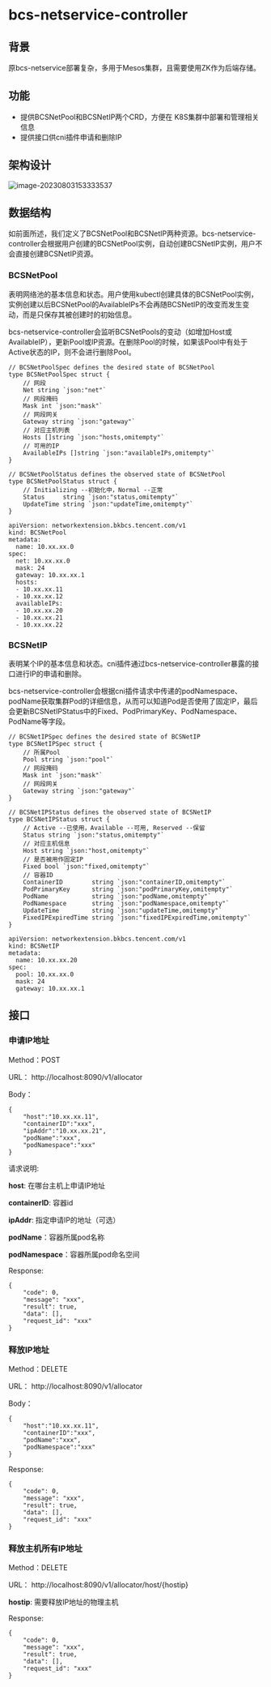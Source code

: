 # bcs-netservice-controller

## 背景

原bcs-netservice部署复杂，多用于Mesos集群，且需要使用ZK作为后端存储。

## 功能

- 提供BCSNetPool和BCSNetIP两个CRD，方便在 K8S集群中部署和管理相关信息
- 提供接口供cni插件申请和删除IP

## 架构设计

![image-20230803153333537](./bcs-netservice-controller.png)

## 数据结构

如前面所述，我们定义了BCSNetPool和BCSNetIP两种资源。bcs-netservice-controller会根据用户创建的BCSNetPool实例，自动创建BCSNetIP实例，用户不会直接创建BCSNetIP资源。

### BCSNetPool

表明网络池的基本信息和状态。用户使用kubectl创建具体的BCSNetPool实例，实例创建以后BCSNetPool的AvailableIPs不会再随BCSNetIP的改变而发生变动，而是只保存其被创建时的初始信息。

bcs-netservice-controller会监听BCSNetPools的变动（如增加Host或AvailableIP），更新Pool或IP资源。在删除Pool的时候，如果该Pool中有处于Active状态的IP，则不会进行删除Pool。

```
// BCSNetPoolSpec defines the desired state of BCSNetPool
type BCSNetPoolSpec struct {
	// 网段
	Net string `json:"net"`
	// 网段掩码
	Mask int `json:"mask"`
	// 网段网关
	Gateway string `json:"gateway"`
	// 对应主机列表
	Hosts []string `json:"hosts,omitempty"`
	// 可用的IP
	AvailableIPs []string `json:"availableIPs,omitempty"`
}

// BCSNetPoolStatus defines the observed state of BCSNetPool
type BCSNetPoolStatus struct {
	// Initializing --初始化中，Normal --正常
	Status     string `json:"status,omitempty"`
	UpdateTime string `json:"updateTime,omitempty"`
}
```

```
apiVersion: networkextension.bkbcs.tencent.com/v1
kind: BCSNetPool
metadata:
  name: 10.xx.xx.0
spec:
  net: 10.xx.xx.0
  mask: 24
  gateway: 10.xx.xx.1
  hosts:
  - 10.xx.xx.11
  - 10.xx.xx.12
  availableIPs:
  - 10.xx.xx.20
  - 10.xx.xx.21
  - 10.xx.xx.22
```

### BCSNetIP

表明某个IP的基本信息和状态。cni插件通过bcs-netservice-controller暴露的接口进行IP的申请和删除。

bcs-netservice-controller会根据cni插件请求中传递的podNamespace、podName获取集群Pod的详细信息，从而可以知道Pod是否使用了固定IP，最后会更新BCSNetIPStatus中的Fixed、PodPrimaryKey、PodNamespace、PodName等字段。

```
// BCSNetIPSpec defines the desired state of BCSNetIP
type BCSNetIPSpec struct {
	// 所属Pool
	Pool string `json:"pool"`
	// 网段掩码
	Mask int `json:"mask"`
	// 网段网关
	Gateway string `json:"gateway"`
}

// BCSNetIPStatus defines the observed state of BCSNetIP
type BCSNetIPStatus struct {
	// Active --已使用，Available --可用, Reserved --保留
	Status string `json:"status,omitempty"`
	// 对应主机信息
	Host string `json:"host,omitempty"`
	// 是否被用作固定IP
	Fixed bool `json:"fixed,omitempty"`
	// 容器ID
	ContainerID        string `json:"containerID,omitempty"`
	PodPrimaryKey      string `json:"podPrimaryKey,omitempty"`
	PodName            string `json:"podName,omitempty"`
	PodNamespace       string `json:"podNamespace,omitempty"`
	UpdateTime         string `json:"updateTime,omitempty"`
	FixedIPExpiredTime string `json:"fixedIPExpiredTime,omitempty"`
}
```

```
apiVersion: networkextension.bkbcs.tencent.com/v1
kind: BCSNetIP
metadata:
  name: 10.xx.xx.20
spec:
  pool: 10.xx.xx.0
  mask: 24
  gateway: 10.xx.xx.1
```

## 接口

### 申请IP地址

Method：POST

URL： http://localhost:8090/v1/allocator

Body：

```
{
	"host":"10.xx.xx.11",
	"containerID":"xxx",
	"ipAddr":"10.xx.xx.21",
	"podName":"xxx",
	"podNamespace":"xxx"
}
```

请求说明:

**host**: 在哪台主机上申请IP地址

**containerID**: 容器id

**ipAddr**: 指定申请IP的地址（可选）

**podName**：容器所属pod名称

**podNamespace**：容器所属pod命名空间

Response:

```
{
    "code": 0,
    "message": "xxx",
    "result": true,
    "data": [],
    "request_id": "xxx"
}
```

### 释放IP地址

Method：DELETE

URL： http://localhost:8090/v1/allocator

Body：

```
{
    "host":"10.xx.xx.11",
    "containerID":"xxx",
    "podName":"xxx",
    "podNamespace":"xxx"
}
```

Response:

```
{
    "code": 0,
    "message": "xxx",
    "result": true,
    "data": [],
    "request_id": "xxx"
}
```

### 释放主机所有IP地址

Method：DELETE

URL： http://localhost:8090/v1/allocator/host/{hostip}

**hostip**: 需要释放IP地址的物理主机

Response:

```
{
    "code": 0,
    "message": "xxx",
    "result": true,
    "data": [],
    "request_id": "xxx"
}
```

### 